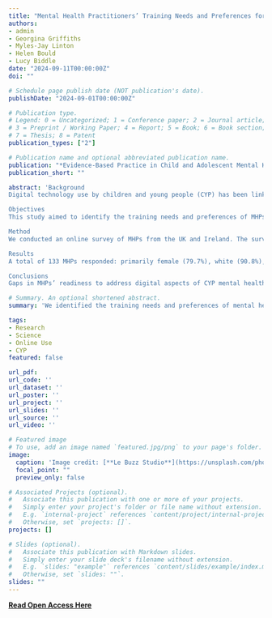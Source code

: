 ```yaml
---
title: "Mental Health Practitioners’ Training Needs and Preferences for Addressing Online Use with Children and Young People [Open Access]"
authors:
- admin
- Georgina Griffiths
- Myles-Jay Linton
- Helen Bould
- Lucy Biddle
date: "2024-09-11T00:00:00Z"
doi: ""

# Schedule page publish date (NOT publication's date).
publishDate: "2024-09-01T00:00:00Z"

# Publication type.
# Legend: 0 = Uncategorized; 1 = Conference paper; 2 = Journal article;
# 3 = Preprint / Working Paper; 4 = Report; 5 = Book; 6 = Book section;
# 7 = Thesis; 8 = Patent
publication_types: ["2"]

# Publication name and optional abbreviated publication name.
publication: "*Evidence-Based Practice in Child and Adolescent Mental Health*"
publication_short: ""

abstract: 'Background
Digital technology use by children and young people (CYP) has been linked to mental health issues. Currently, mental health professionals (MHPs) lack clear guidance on addressing the impact of digital use on CYP mental health.

Objectives
This study aimed to identify the training needs and preferences of MHPs, in having these discussions with CYP.

Method
We conducted an online survey of MHPs from the UK and Ireland. The survey covered topics including, barriers encountered during discussions, and MHP training and resource needs. Descriptive statistics were used to analyze quantitative data, and content analysis was used to explore qualitative responses.

Results
A total of 133 MHPs responded: primarily female (79.7%), white (90.8%), working in secondary care services (69.2%), with extensive experience working with CYP (47.4% 10+yrs). Although nearly half reported frequently discussing online activity with CYP, the majority lacked adequate training and resources. Barriers included concerns about relevance, limited knowledge, and practical limitations. MHPs expressed interest in training on communication strategies and enhancing understanding of online risks. Additionally, they preferred resources co-created with CYP, featuring real-life examples and perspectives.

Conclusions
Gaps in MHPs’ readiness to address digital aspects of CYP mental health highlight the necessity for organizational-level changes and tailored training initiatives. Emphasizing collaborative efforts with CYP in resource development is crucial to create accessible and inclusive materials, that MHPs want to engage with. Further, MHPs prioritize the development of assessment tools, evidence-based interventions, and best practice guidelines to enhance approaches to these discussions, and limit disparities in quality of care.'

# Summary. An optional shortened abstract.
summary: 'We identified the training needs and preferences of mental health professionals, in having discussions around online use with CYP'

tags:
- Research
- Science
- Online Use
- CYP
featured: false

url_pdf: 
url_code: ''
url_dataset: ''
url_poster: ''
url_project: ''
url_slides: ''
url_source: ''
url_video: ''

# Featured image
# To use, add an image named `featured.jpg/png` to your page's folder. 
image:
  caption: 'Image credit: [**Le Buzz Studio**](https://unsplash.com/photos/silver-iphone-6-turned-on-aM9sj98dI2A)'
  focal_point: ""
  preview_only: false

# Associated Projects (optional).
#   Associate this publication with one or more of your projects.
#   Simply enter your project's folder or file name without extension.
#   E.g. `internal-project` references `content/project/internal-project/index.md`.
#   Otherwise, set `projects: []`.
projects: []

# Slides (optional).
#   Associate this publication with Markdown slides.
#   Simply enter your slide deck's filename without extension.
#   E.g. `slides: "example"` references `content/slides/example/index.md`.
#   Otherwise, set `slides: ""`.
slides: ""
---
```


**[Read Open Access Here](https://www.tandfonline.com/doi/full/10.1080/23794925.2024.2400889)**